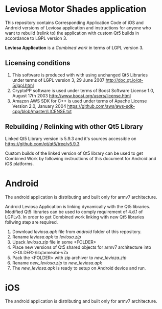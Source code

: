 # Leviosa Motor Shades application

This repository contains Corresponding Application Code of iOS and Android versions of Leviosa application and instructions for anyone who want to rebuild (relink to) the application with custom Qt5 builds in accordance to LGPL version 3.

**Leviosa Application** is a *Combined work* in terms of LGPL version 3.

## Licensing conditions

1. This software is produced with with using unchanged Qt5 Libraries under terms of LGPL version 3, 29 June 2007 <http://doc.qt.io/qt-5/lgpl.html>
2. CryptoPP software is used under terms of Boost Software License 1.0, August 17th 2003 <http://www.boost.org/users/license.html> 
3. Amazon AWS SDK for C++ is used under terms of Apache License Version 2.0, January 2004 <https://github.com/aws/aws-sdk-cpp/blob/master/LICENSE.txt>


## Rebuilding / Relinking with other Qt5 Library

Linked Qt5 Library version is 5.9.3 and it's sources accessible on <https://github.com/qt/qt5/tree/v5.9.3>

Custom builds of the linked version of Qt5 library can be used to get Combined Work by following instructions of this document for Android and iOS platforms.

# Android

The android application is distributing and built only for armv7 architecture.

Android Leviosa Application is linking dynamically with the Qt5 libraries. Modified Qt5 libraries can be used to comply requirement of 4.d.1 of LGPLv3. In order to get Combined work linking with new Qt5 libraries follwing step are required.

1. Download _leviosa.apk_ file from _android_ folder of this repository.
2. Rename _leviosa.apk_ to _leviosa.zip_
3. Upack _leviosa.zip_ file in some \<FOLDER>
4. Place new versions of Qt5 shared objects for armv7 architecture into \<FOLDER>/lib/armeabi-v7a
5. Pack the \<FOLDER> with zip archiver to _new\_levioza.zip_
6. Rename _new\_leviosa.zip_ to _new\_leviosa.apk_
7. The _new\_leviosa.apk_ is ready to setup on Android device and run.

# iOS

The android application is distributing and built only for armv7 architecture.
